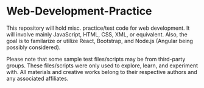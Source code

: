 # Web-Development-Practice

This repository will hold misc. practice/test code for web development. It will involve mainly JavaScript, HTML, CSS, XML, or equivalent.
Also, the goal is to familarize or utilize React, Bootstrap, and Node.js (Angular being possibly considered).

Please note that some sample test files/scripts may be from third-party groups. These files/scripts were only used to explore, learn, and experiment with. All materials and creative works belong to their respective authors and any associated affiliates. 
